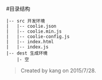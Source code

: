 #目录结构
```
|-- src 开发环境
|   |-- coolie.json
|   |-- coolie.min.js
|   |-- coolie-config.js
|   |-- index.html
|   |-- index.js
|-- dest 生成环境
    |- 空
```








> Created by kang on 2015/7/28.